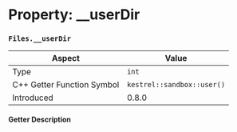 
# Property: __userDir
### `Files.__userDir`

| Aspect | Value |
| --- | --- |
| Type | `int` |
| C++ Getter Function Symbol | `kestrel::sandbox::user()` |
| Introduced | 0.8.0 |

#### Getter Description

